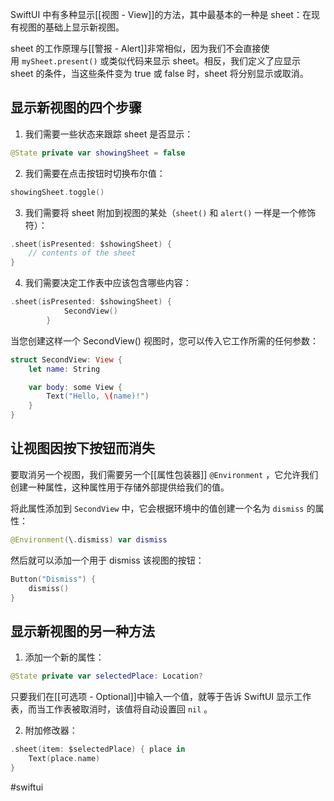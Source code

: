 SwiftUI 中有多种显示[[视图 - View]]的方法，其中最基本的一种是 sheet：在现有视图的基础上显示新视图。

sheet 的工作原理与[[警报 - Alert]]非常相似，因为我们不会直接使用 `mySheet.present()` 或类似代码来显示 sheet。相反，我们定义了应显示 sheet 的条件，当这些条件变为 true 或 false 时，sheet 将分别显示或取消。

## 显示新视图的四个步骤

1. 我们需要一些状态来跟踪 sheet 是否显示：

```swift
@State private var showingSheet = false
```

2. 我们需要在点击按钮时切换布尔值：

```swift
showingSheet.toggle()
```

3. 我们需要将 sheet 附加到视图的某处（`sheet()` 和 `alert()` 一样是一个修饰符）：

```swift
.sheet(isPresented: $showingSheet) {
    // contents of the sheet
}
```

4. 我们需要决定工作表中应该包含哪些内容：

```swift
.sheet(isPresented: $showingSheet) {
            SecondView()
        }
```

当您创建这样一个 SecondView() 视图时，您可以传入它工作所需的任何参数：

```swift
struct SecondView: View {
    let name: String

    var body: some View {
        Text("Hello, \(name)!")
    }
}
```

## 让视图因按下按钮而消失

要取消另一个视图，我们需要另一个[[属性包装器]] `@Environment` ，它允许我们创建一种属性，这种属性用于存储外部提供给我们的值。

将此属性添加到 `SecondView` 中，它会根据环境中的值创建一个名为 `dismiss` 的属性：

```swift
@Environment(\.dismiss) var dismiss
```

然后就可以添加一个用于 dismiss 该视图的按钮：

```swift
Button("Dismiss") {
    dismiss()
}
```

## 显示新视图的另一种方法

1. 添加一个新的属性：

```swift
@State private var selectedPlace: Location?
```

只要我们在[[可选项 - Optional]]中输入一个值，就等于告诉 SwiftUI 显示工作表，而当工作表被取消时，该值将自动设置回 `nil` 。

2. 附加修改器：

```swift
.sheet(item: $selectedPlace) { place in
    Text(place.name)
}
```

#swiftui 